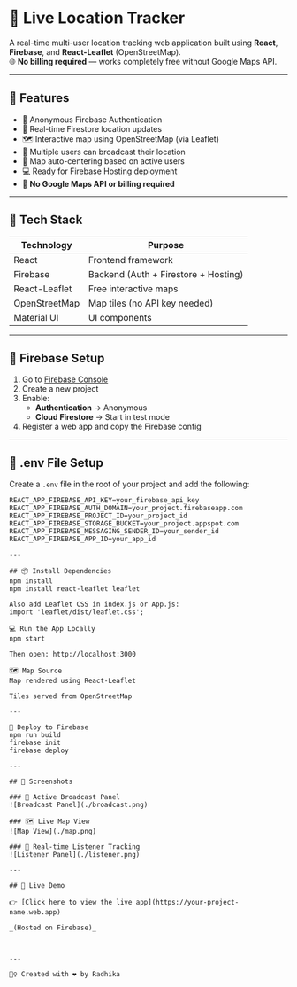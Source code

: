 # 📍 Live Location Tracker

A real-time multi-user location tracking web application built using **React**, **Firebase**, and **React-Leaflet** (OpenStreetMap).  
🌐 **No billing required** — works completely free without Google Maps API.

---

## 🚀 Features

- 🔐 Anonymous Firebase Authentication
- 📡 Real-time Firestore location updates
- 🗺️ Interactive map using OpenStreetMap (via Leaflet)
- 👥 Multiple users can broadcast their location
- 🎯 Map auto-centering based on active users
- 💻 Ready for Firebase Hosting deployment
- 💸 **No Google Maps API or billing required**

---

## 🧩 Tech Stack

| Technology | Purpose |
|------------|---------|
| React | Frontend framework  
| Firebase | Backend (Auth + Firestore + Hosting)  
| React-Leaflet | Free interactive maps  
| OpenStreetMap | Map tiles (no API key needed)  
| Material UI | UI components  

---

## 🔐 Firebase Setup

1. Go to [Firebase Console](https://console.firebase.google.com/)
2. Create a new project
3. Enable:
   - **Authentication** → Anonymous
   - **Cloud Firestore** → Start in test mode
4. Register a web app and copy the Firebase config

---

## 🔧 .env File Setup

Create a `.env` file in the root of your project and add the following:

```env
REACT_APP_FIREBASE_API_KEY=your_firebase_api_key
REACT_APP_FIREBASE_AUTH_DOMAIN=your_project.firebaseapp.com
REACT_APP_FIREBASE_PROJECT_ID=your_project_id
REACT_APP_FIREBASE_STORAGE_BUCKET=your_project.appspot.com
REACT_APP_FIREBASE_MESSAGING_SENDER_ID=your_sender_id
REACT_APP_FIREBASE_APP_ID=your_app_id

---

## 📦 Install Dependencies
npm install
npm install react-leaflet leaflet

Also add Leaflet CSS in index.js or App.js:
import 'leaflet/dist/leaflet.css';

💻 Run the App Locally
npm start

Then open: http://localhost:3000

🗺️ Map Source
Map rendered using React-Leaflet

Tiles served from OpenStreetMap

---

🚀 Deploy to Firebase
npm run build
firebase init
firebase deploy

---

## 📸 Screenshots

### 👥 Active Broadcast Panel  
![Broadcast Panel](./broadcast.png) 

### 🗺️ Live Map View  
![Map View](./map.png)

### 🔄 Real-time Listener Tracking  
![Listener Panel](./listener.png)

---

## 🔗 Live Demo

👉 [Click here to view the live app](https://your-project-name.web.app)

_(Hosted on Firebase)_



---

🙋‍♀️ Created with ❤️ by Radhika
